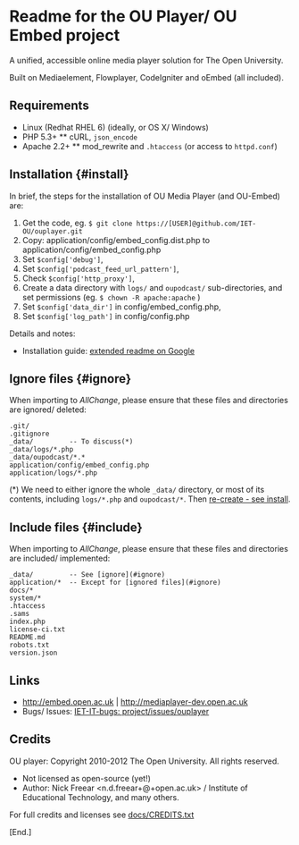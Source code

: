 # Readme for the OU Player/ OU Embed project

A unified, accessible online media player solution for The Open University.

Built on Mediaelement, Flowplayer, CodeIgniter and oEmbed (all included).


## Requirements

 * Linux (Redhat RHEL 6) (ideally, or OS X/ Windows)
 * PHP 5.3+
 ** cURL, `json_encode`
 * Apache 2.2+
 ** mod_rewrite and `.htaccess` (or access to `httpd.conf`)


## Installation {#install}

In brief, the steps for the installation of OU Media Player (and OU-Embed) are:

 1. Get the code, eg. `$ git clone https://[USER]@github.com/IET-OU/ouplayer.git`
 2. Copy: application/config/embed_config.dist.php to application/config/embed_config.php
 3. Set `$config['debug']`,
 4. Set `$config['podcast_feed_url_pattern']`,
 5. Check `$config['http_proxy']`,
 6. Create a data directory with `logs/` and `oupodcast/` sub-directories, and set permissions (eg. `$ chown -R apache:apache` )
 7. Set `$config['data_dir']` in config/embed_config.php,
 8. Set `$config['log_path']` in config/config.php

Details and notes:

* Installation guide: [extended readme on Google][install]


## Ignore files {#ignore}

When importing to _AllChange_, please ensure that these files and directories are ignored/ deleted:

    .git/
    .gitignore
    _data/         -- To discuss(*)
    _data/logs/*.php
    _data/oupodcast/*.*
    application/config/embed_config.php
    application/logs/*.php

(*) We need to either ignore the whole `_data/` directory, or most of its contents, including `logs/*.php` and `oupodcast/*`. Then [re-create - see install](#install).

## Include files {#include}

When importing to _AllChange_, please ensure that these files and directories are included/ implemented:

    _data/         -- See [ignore](#ignore)
    application/*  -- Except for [ignored files](#ignore)
    docs/*
    system/*
    .htaccess
    .sams
    index.php
    license-ci.txt
    README.md
    robots.txt
    version.json

## Links

* <http://embed.open.ac.uk> | <http://mediaplayer-dev.open.ac.uk>
* Bugs/ Issues:  [IET-IT-bugs: project/issues/ouplayer][bugs]


## Credits

OU player: Copyright 2010-2012 The Open University. All rights reserved.

* Not licensed as open-source (yet!)
* Author: Nick Freear <n.d.freear+@+open.ac.uk> / Institute of Educational Technology, and many others.

For full credits and licenses see [docs/CREDITS.txt][credit]



[install]: https://docs.google.com/document/d/1tg1mrPqniUp6evs0odfs7wughuMLY4r82-kFylVWQXE/edit
[bugs]: http://iet-it-bugs.open.ac.uk/project/issues/ouplayer
[credit_g]: https://github.com/IET-OU/ouplayer/tree/master/docs/CREDITS.txt
[credit]: http://iet-embed-acct.open.ac.uk/docs/CREDITS.txt


[End.]